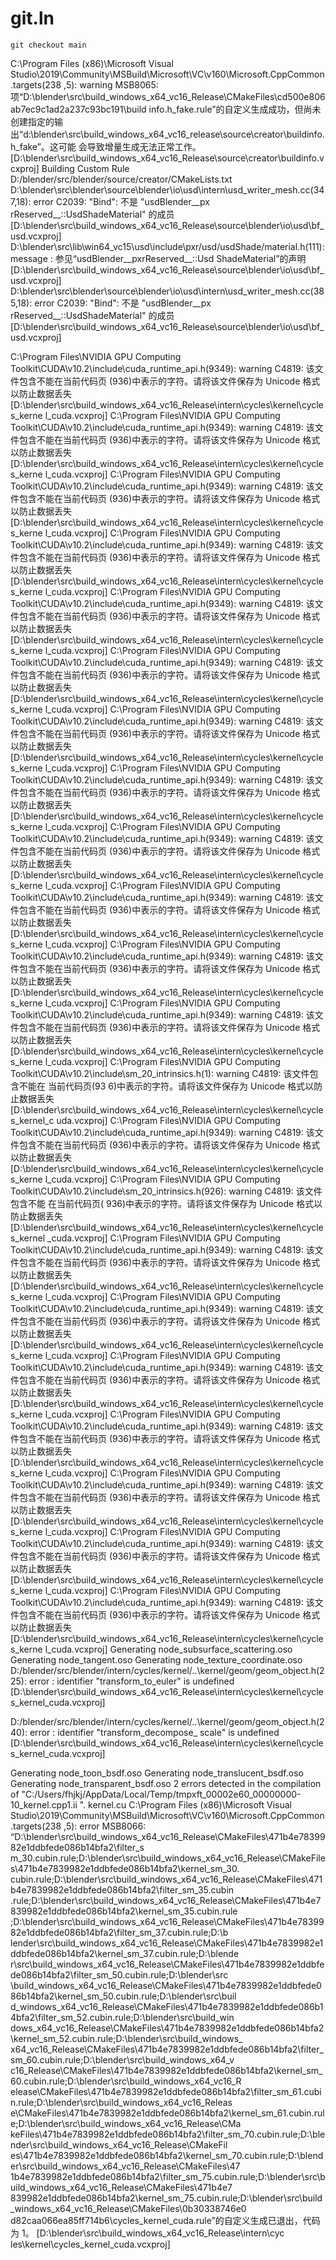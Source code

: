 # git.ln

```
git checkout main
```

C:\Program Files (x86)\Microsoft Visual Studio\2019\Community\MSBuild\Microsoft\VC\v160\Microsoft.CppCommon.targets(238
,5): warning MSB8065: 项“D:\blender\src\build_windows_x64_vc16_Release\CMakeFiles\cd500e806ab7ec9c1ad2a237c93bc191\build
info.h_fake.rule”的自定义生成成功，但尚未创建指定的输出“d:\blender\src\build_windows_x64_vc16_release\source\creator\buildinfo.h_fake”。这可能
会导致增量生成无法正常工作。 [D:\blender\src\build_windows_x64_vc16_Release\source\creator\buildinfo.vcxproj]
  Building Custom Rule D:/blender/src/blender/source/creator/CMakeLists.txt
D:\blender\src\blender\source\blender\io\usd\intern\usd_writer_mesh.cc(347,18): error C2039: "Bind": 不是 "usdBlender__px
rReserved__::UsdShadeMaterial" 的成员 [D:\blender\src\build_windows_x64_vc16_Release\source\blender\io\usd\bf_usd.vcxproj]
D:\blender\src\lib\win64_vc15\usd\include\pxr/usd/usdShade/material.h(111): message : 参见“usdBlender__pxrReserved__::Usd
ShadeMaterial”的声明 [D:\blender\src\build_windows_x64_vc16_Release\source\blender\io\usd\bf_usd.vcxproj]
D:\blender\src\blender\source\blender\io\usd\intern\usd_writer_mesh.cc(385,18): error C2039: "Bind": 不是 "usdBlender__px
rReserved__::UsdShadeMaterial" 的成员 [D:\blender\src\build_windows_x64_vc16_Release\source\blender\io\usd\bf_usd.vcxproj]




C:\Program Files\NVIDIA GPU Computing Toolkit\CUDA\v10.2\include\cuda_runtime_api.h(9349): warning C4819: 该文件包含不能在当前代码页
(936)中表示的字符。请将该文件保存为 Unicode 格式以防止数据丢失 [D:\blender\src\build_windows_x64_vc16_Release\intern\cycles\kernel\cycles_kerne
l_cuda.vcxproj]
C:\Program Files\NVIDIA GPU Computing Toolkit\CUDA\v10.2\include\cuda_runtime_api.h(9349): warning C4819: 该文件包含不能在当前代码页
(936)中表示的字符。请将该文件保存为 Unicode 格式以防止数据丢失 [D:\blender\src\build_windows_x64_vc16_Release\intern\cycles\kernel\cycles_kerne
l_cuda.vcxproj]
C:\Program Files\NVIDIA GPU Computing Toolkit\CUDA\v10.2\include\cuda_runtime_api.h(9349): warning C4819: 该文件包含不能在当前代码页
(936)中表示的字符。请将该文件保存为 Unicode 格式以防止数据丢失 [D:\blender\src\build_windows_x64_vc16_Release\intern\cycles\kernel\cycles_kerne
l_cuda.vcxproj]
C:\Program Files\NVIDIA GPU Computing Toolkit\CUDA\v10.2\include\cuda_runtime_api.h(9349): warning C4819: 该文件包含不能在当前代码页
(936)中表示的字符。请将该文件保存为 Unicode 格式以防止数据丢失 [D:\blender\src\build_windows_x64_vc16_Release\intern\cycles\kernel\cycles_kerne
l_cuda.vcxproj]
C:\Program Files\NVIDIA GPU Computing Toolkit\CUDA\v10.2\include\cuda_runtime_api.h(9349): warning C4819: 该文件包含不能在当前代码页
(936)中表示的字符。请将该文件保存为 Unicode 格式以防止数据丢失 [D:\blender\src\build_windows_x64_vc16_Release\intern\cycles\kernel\cycles_kerne
l_cuda.vcxproj]
C:\Program Files\NVIDIA GPU Computing Toolkit\CUDA\v10.2\include\cuda_runtime_api.h(9349): warning C4819: 该文件包含不能在当前代码页
(936)中表示的字符。请将该文件保存为 Unicode 格式以防止数据丢失 [D:\blender\src\build_windows_x64_vc16_Release\intern\cycles\kernel\cycles_kerne
l_cuda.vcxproj]
C:\Program Files\NVIDIA GPU Computing Toolkit\CUDA\v10.2\include\cuda_runtime_api.h(9349): warning C4819: 该文件包含不能在当前代码页
(936)中表示的字符。请将该文件保存为 Unicode 格式以防止数据丢失 [D:\blender\src\build_windows_x64_vc16_Release\intern\cycles\kernel\cycles_kerne
l_cuda.vcxproj]
C:\Program Files\NVIDIA GPU Computing Toolkit\CUDA\v10.2\include\cuda_runtime_api.h(9349): warning C4819: 该文件包含不能在当前代码页
(936)中表示的字符。请将该文件保存为 Unicode 格式以防止数据丢失 [D:\blender\src\build_windows_x64_vc16_Release\intern\cycles\kernel\cycles_kerne
l_cuda.vcxproj]
C:\Program Files\NVIDIA GPU Computing Toolkit\CUDA\v10.2\include\cuda_runtime_api.h(9349): warning C4819: 该文件包含不能在当前代码页
(936)中表示的字符。请将该文件保存为 Unicode 格式以防止数据丢失 [D:\blender\src\build_windows_x64_vc16_Release\intern\cycles\kernel\cycles_kerne
l_cuda.vcxproj]
C:\Program Files\NVIDIA GPU Computing Toolkit\CUDA\v10.2\include\cuda_runtime_api.h(9349): warning C4819: 该文件包含不能在当前代码页
(936)中表示的字符。请将该文件保存为 Unicode 格式以防止数据丢失 [D:\blender\src\build_windows_x64_vc16_Release\intern\cycles\kernel\cycles_kerne
l_cuda.vcxproj]
C:\Program Files\NVIDIA GPU Computing Toolkit\CUDA\v10.2\include\cuda_runtime_api.h(9349): warning C4819: 该文件包含不能在当前代码页
(936)中表示的字符。请将该文件保存为 Unicode 格式以防止数据丢失 [D:\blender\src\build_windows_x64_vc16_Release\intern\cycles\kernel\cycles_kerne
l_cuda.vcxproj]
C:\Program Files\NVIDIA GPU Computing Toolkit\CUDA\v10.2\include\cuda_runtime_api.h(9349): warning C4819: 该文件包含不能在当前代码页
(936)中表示的字符。请将该文件保存为 Unicode 格式以防止数据丢失 [D:\blender\src\build_windows_x64_vc16_Release\intern\cycles\kernel\cycles_kerne
l_cuda.vcxproj]
C:\Program Files\NVIDIA GPU Computing Toolkit\CUDA\v10.2\include\sm_20_intrinsics.h(1): warning C4819: 该文件包含不能在 当前代码页(93
6)中表示的字符。请将该文件保存为 Unicode 格式以防止数据丢失 [D:\blender\src\build_windows_x64_vc16_Release\intern\cycles\kernel\cycles_kernel_c
uda.vcxproj]
C:\Program Files\NVIDIA GPU Computing Toolkit\CUDA\v10.2\include\cuda_runtime_api.h(9349): warning C4819: 该文件包含不能在当前代码页
(936)中表示的字符。请将该文件保存为 Unicode 格式以防止数据丢失 [D:\blender\src\build_windows_x64_vc16_Release\intern\cycles\kernel\cycles_kerne
l_cuda.vcxproj]
C:\Program Files\NVIDIA GPU Computing Toolkit\CUDA\v10.2\include\sm_20_intrinsics.h(926): warning C4819: 该文件包含不能 在当前代码页(
936)中表示的字符。请将该文件保存为 Unicode 格式以防止数据丢失 [D:\blender\src\build_windows_x64_vc16_Release\intern\cycles\kernel\cycles_kernel
_cuda.vcxproj]
C:\Program Files\NVIDIA GPU Computing Toolkit\CUDA\v10.2\include\cuda_runtime_api.h(9349): warning C4819: 该文件包含不能在当前代码页
(936)中表示的字符。请将该文件保存为 Unicode 格式以防止数据丢失 [D:\blender\src\build_windows_x64_vc16_Release\intern\cycles\kernel\cycles_kerne
l_cuda.vcxproj]
C:\Program Files\NVIDIA GPU Computing Toolkit\CUDA\v10.2\include\cuda_runtime_api.h(9349): warning C4819: 该文件包含不能在当前代码页
(936)中表示的字符。请将该文件保存为 Unicode 格式以防止数据丢失 [D:\blender\src\build_windows_x64_vc16_Release\intern\cycles\kernel\cycles_kerne
l_cuda.vcxproj]
C:\Program Files\NVIDIA GPU Computing Toolkit\CUDA\v10.2\include\cuda_runtime_api.h(9349): warning C4819: 该文件包含不能在当前代码页
(936)中表示的字符。请将该文件保存为 Unicode 格式以防止数据丢失 [D:\blender\src\build_windows_x64_vc16_Release\intern\cycles\kernel\cycles_kerne
l_cuda.vcxproj]
C:\Program Files\NVIDIA GPU Computing Toolkit\CUDA\v10.2\include\cuda_runtime_api.h(9349): warning C4819: 该文件包含不能在当前代码页
(936)中表示的字符。请将该文件保存为 Unicode 格式以防止数据丢失 [D:\blender\src\build_windows_x64_vc16_Release\intern\cycles\kernel\cycles_kerne
l_cuda.vcxproj]
C:\Program Files\NVIDIA GPU Computing Toolkit\CUDA\v10.2\include\cuda_runtime_api.h(9349): warning C4819: 该文件包含不能在当前代码页
(936)中表示的字符。请将该文件保存为 Unicode 格式以防止数据丢失 [D:\blender\src\build_windows_x64_vc16_Release\intern\cycles\kernel\cycles_kerne
l_cuda.vcxproj]
C:\Program Files\NVIDIA GPU Computing Toolkit\CUDA\v10.2\include\cuda_runtime_api.h(9349): warning C4819: 该文件包含不能在当前代码页
(936)中表示的字符。请将该文件保存为 Unicode 格式以防止数据丢失 [D:\blender\src\build_windows_x64_vc16_Release\intern\cycles\kernel\cycles_kerne
l_cuda.vcxproj]
C:\Program Files\NVIDIA GPU Computing Toolkit\CUDA\v10.2\include\cuda_runtime_api.h(9349): warning C4819: 该文件包含不能在当前代码页
(936)中表示的字符。请将该文件保存为 Unicode 格式以防止数据丢失 [D:\blender\src\build_windows_x64_vc16_Release\intern\cycles\kernel\cycles_kerne
l_cuda.vcxproj]
  Generating node_subsurface_scattering.oso
  Generating node_tangent.oso
  Generating node_texture_coordinate.oso
D:/blender/src/blender/intern/cycles/kernel/..\kernel/geom/geom_object.h(225): error : identifier "transform_to_euler"
is undefined [D:\blender\src\build_windows_x64_vc16_Release\intern\cycles\kernel\cycles_kernel_cuda.vcxproj]

D:/blender/src/blender/intern/cycles/kernel/..\kernel/geom/geom_object.h(240): error : identifier "transform_decompose_
scale" is undefined [D:\blender\src\build_windows_x64_vc16_Release\intern\cycles\kernel\cycles_kernel_cuda.vcxproj]

  Generating node_toon_bsdf.oso
  Generating node_translucent_bsdf.oso
  Generating node_transparent_bsdf.oso
  2 errors detected in the compilation of "C:/Users/fhjkj/AppData/Local/Temp/tmpxft_00002e60_00000000-10_kernel.cpp1.ii
  ".
  kernel.cu
C:\Program Files (x86)\Microsoft Visual Studio\2019\Community\MSBuild\Microsoft\VC\v160\Microsoft.CppCommon.targets(238
,5): error MSB8066: “D:\blender\src\build_windows_x64_vc16_Release\CMakeFiles\471b4e7839982e1ddbfede086b14bfa2\filter_s
m_30.cubin.rule;D:\blender\src\build_windows_x64_vc16_Release\CMakeFiles\471b4e7839982e1ddbfede086b14bfa2\kernel_sm_30.
cubin.rule;D:\blender\src\build_windows_x64_vc16_Release\CMakeFiles\471b4e7839982e1ddbfede086b14bfa2\filter_sm_35.cubin
.rule;D:\blender\src\build_windows_x64_vc16_Release\CMakeFiles\471b4e7839982e1ddbfede086b14bfa2\kernel_sm_35.cubin.rule
;D:\blender\src\build_windows_x64_vc16_Release\CMakeFiles\471b4e7839982e1ddbfede086b14bfa2\filter_sm_37.cubin.rule;D:\b
lender\src\build_windows_x64_vc16_Release\CMakeFiles\471b4e7839982e1ddbfede086b14bfa2\kernel_sm_37.cubin.rule;D:\blende
r\src\build_windows_x64_vc16_Release\CMakeFiles\471b4e7839982e1ddbfede086b14bfa2\filter_sm_50.cubin.rule;D:\blender\src
\build_windows_x64_vc16_Release\CMakeFiles\471b4e7839982e1ddbfede086b14bfa2\kernel_sm_50.cubin.rule;D:\blender\src\buil
d_windows_x64_vc16_Release\CMakeFiles\471b4e7839982e1ddbfede086b14bfa2\filter_sm_52.cubin.rule;D:\blender\src\build_win
dows_x64_vc16_Release\CMakeFiles\471b4e7839982e1ddbfede086b14bfa2\kernel_sm_52.cubin.rule;D:\blender\src\build_windows_
x64_vc16_Release\CMakeFiles\471b4e7839982e1ddbfede086b14bfa2\filter_sm_60.cubin.rule;D:\blender\src\build_windows_x64_v
c16_Release\CMakeFiles\471b4e7839982e1ddbfede086b14bfa2\kernel_sm_60.cubin.rule;D:\blender\src\build_windows_x64_vc16_R
elease\CMakeFiles\471b4e7839982e1ddbfede086b14bfa2\filter_sm_61.cubin.rule;D:\blender\src\build_windows_x64_vc16_Releas
e\CMakeFiles\471b4e7839982e1ddbfede086b14bfa2\kernel_sm_61.cubin.rule;D:\blender\src\build_windows_x64_vc16_Release\CMa
keFiles\471b4e7839982e1ddbfede086b14bfa2\filter_sm_70.cubin.rule;D:\blender\src\build_windows_x64_vc16_Release\CMakeFil
es\471b4e7839982e1ddbfede086b14bfa2\kernel_sm_70.cubin.rule;D:\blender\src\build_windows_x64_vc16_Release\CMakeFiles\47
1b4e7839982e1ddbfede086b14bfa2\filter_sm_75.cubin.rule;D:\blender\src\build_windows_x64_vc16_Release\CMakeFiles\471b4e7
839982e1ddbfede086b14bfa2\kernel_sm_75.cubin.rule;D:\blender\src\build_windows_x64_vc16_Release\CMakeFiles\0b30338746e0
d82caa066ea85ff714b6\cycles_kernel_cuda.rule”的自定义生成已退出，代码为 1。 [D:\blender\src\build_windows_x64_vc16_Release\intern\cyc
les\kernel\cycles_kernel_cuda.vcxproj]